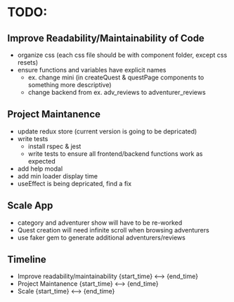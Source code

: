 # TODO:
## Improve Readability/Maintainability of Code
- organize css (each css file should be with component folder, except css resets)
- ensure functions and variables have explicit names 
    - ex. change mini (in createQuest & questPage components to something more descriptive)
    - change backend from ex. adv_reviews to adventurer_reviews
## Project Maintanence
- update redux store (current version is going to be depricated)
- write tests
    - install rspec & jest
    - write tests to ensure all frontend/backend functions work as expected
- add help modal
- add min loader display time
- useEffect is being depricated, find a fix
## Scale App
- category and adventurer show will have to be re-worked
- Quest creation will need infinite scroll when browsing adventurers
- use faker gem to generate additional adventurers/reviews
## Timeline
- Improve readability/maintainability {start_time} <--> {end_time} 
- Project Maintanence  {start_time} <--> {end_time} 
- Scale {start_time} <--> {end_time} 